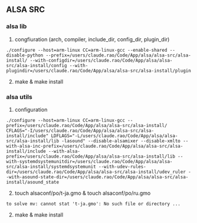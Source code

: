 ## ALSA SRC
### alsa lib
1. congfiuration (arch, compiler, include_dir, config_dir, plugin_dir)
```
./configure --host=arm-linux CC=arm-linux-gcc --enable-shared --disable-python --prefix=/users/claude.rao/Code/App/alsa/alsa-src/alsa-install/ --with-configdir=/users/claude.rao/Code/App/alsa/alsa-src/alsa-install/config --with-plugindir=/users/claude.rao/Code/App/alsa/alsa-src/alsa-install/plugin
```
2. make & make install

### alsa utils
1. configuration
```
./configure --host=arm-linux CC=arm-linux-gcc --prefix=/users/claude.rao/Code/App/alsa/alsa-src/alsa-install/ CFLAGS="-I/users/claude.rao/Code/App/alsa/alsa-src/alsa-install/include" LDFLAGS="-L/users/claude.rao/Code/App/alsa/alsa-src/alsa-install/lib -lasound" --disable-alsamixer --disable-xmlto --with-alsa-inc-prefix=/users/claude.rao/Code/App/alsa/alsa-src/alsa-install/include --with-alsa-prefix=/users/claude.rao/Code/App/alsa/alsa-src/alsa-install/lib --with-systemdsystemunitdir=/users/claude.rao/Code/App/alsa/alsa-src/alsa-install/systemdsystemunit --with-udev-rules-dir=/users/claude.rao/Code/App/alsa/alsa-src/alsa-install/udev_ruler --with-asound-state-dir=/users/claude.rao/Code/App/alsa/alsa-src/alsa-install/asound_state
```
2. touch alsaconf/po/t-ja.gmo & touch alsaconf/po/ru.gmo
```
to solve mv: cannot stat 't-ja.gmo': No such file or directory ...
```
2. make & make install
